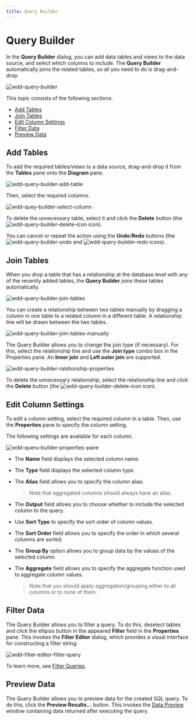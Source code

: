 ```yaml
---
title: Query Builder
---
```

# Query Builder
In the **Query Builder** dialog, you can add data tables and views to the data source, and select which columns to include. The **Query Builder** automatically joins the related tables, so all you need to do is drag-and-drop.

![wdd-query-builder](../../../../images/Img124934.png)

This topic consists of the following sections.
* [Add Tables](#add)
* [Join Tables](#join)
* [Edit Column Settings](#edit)
* [Filter Data](#filter)
* [Preview Data](#preview)

## <a name="add"/>Add Tables
To add the required tables/views to a data source, drag-and-drop it from the **Tables** pane onto the **Diagram** pane.

![wdd-query-builder-add-table](../../../../images/Img125656.png)

Then, select the required columns.

![wdd-quey-builder-select-column](../../../../images/Img125657.png)

To delete the unnecessary table, select it and click the **Delete** button (the ![wdd-query-builder-delete-icon](../../../../images/Img125661.png) icon).

You can cancel or repeat the action using the **Undo**/**Redo** buttons (the ![wdd-query-builder-undo](../../../../images/Img126299.png) and ![wdd-query-builder-redo](../../../../images/Img126300.png) icons).

## <a name="join"/>Join Tables
When you drop a table that has a relationship at the database level with any of the recently added tables, the **Query Builder** joins these tables automatically.

![wdd-query-builder-join-tables](../../../../images/Img125658.png)

You can create a relationship between two tables manually by dragging a column in one table to a related column in a different table. A relationship line will be drawn between the two tables.

![wdd-query-builder-join-tables-manually](../../../../images/Img125659.png)

The Query Builder allows you to change the join type (if necessary). For this, select the relationship line and use the **Join type** combo box in the Properties pane. An **Inner join** and **Left outer join** are supported.

![wdd-query-builder-ralstionship-properties](../../../../images/Img125660.png)

To delete the unnecessary relationship, select the relationship line and click the **Delete** button (the ![wdd-query-builder-delete-icon](../../../../images/Img125661.png) icon).

## <a name="edit"/>Edit Column Settings
To edit a column setting, select the required column in a table. Then, use the **Properties** pane to specify the column setting.

The following settings are available for each column.

![wdd-queru-builder-properties-pane](../../../../images/Img124947.png)
* The **Name** field displays the selected column name.
* The **Type** field displays the selected column type.
* The **Alias** field allows you to specify the column alias.
	
	> Note that aggregated columns should always have an alias.
* The **Output** field allows you to choose whether to include the selected column to the query.
* Use **Sort Type** to specify the sort order of column values.
* The **Sort Order** field allows you to specify the order in which several columns are sorted.
* The **Group By** option allows you to group data by the values of the selected column.
* The **Aggregate** field allows you to specify the aggregate function used to aggregate column values.
	
	> Note that you should apply aggregation/grouping either to all columns or to none of them.

## <a name="filter"/>Filter Data
The Query Builder allows you to filter a query. To do this, deselect tables and click the ellipsis button in the appeared **Filter** field in the **Properties** pane. This invokes the **Filter Editor** dialog, which provides a visual interface for constructing a filter string.

![wdd-filter-editor-filter-query](../../../../images/Img124905.png)

To learn more, see [Filter Queries](../../../../../dashboard-for-web/articles/web-dashboard-designer-mode/providing-data/working-with-sql-data-sources/filter-queries.md).

## <a name="preview"/>Preview Data
The Query Builder allows you to preview data for the created SQL query. To do this, click the **Preview Results...** button. This invokes the [Data Preview](../../../../../dashboard-for-web/articles/web-dashboard-designer-mode/providing-data/working-with-sql-data-sources/preview-data.md) window containing data returned after executing the query.